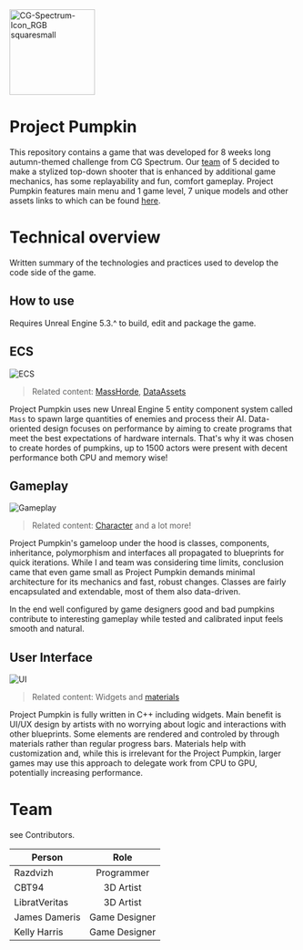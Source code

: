 <img width="150" alt="CG-Spectrum-Icon_RGB squaresmall" src="https://github.com/Razdvizh/ProjectPumpkin/assets/114196034/76f032ce-cb98-48ca-8b39-0e640e8cfcff">

# Project Pumpkin
This repository contains a game that was developed for 8 weeks long autumn-themed challenge from CG Spectrum. Our [team](#Team) of 5 decided to make a stylized top-down shooter that is enhanced by additional game mechanics, has some replayability and fun, comfort gameplay. Project Pumpkin features main menu and 1 game level, 7 unique models and other assets links to which can be found [here](Content/TopDown/UI/Widgets/CreditsUI.uasset).

# Technical overview
Written summary of the technologies and practices used to develop the code side of the game.

## How to use
Requires Unreal Engine 5.3.^ to build, edit and package the game.

## ECS
![ECS](https://github.com/Razdvizh/ProjectPumpkin/assets/114196034/edc904e9-03ee-4183-9ffc-d557aff4db0a)

>Related content: [MassHorde](https://github.com/Razdvizh/ProjectPumpkin/tree/main/Source/MassHorde), [DataAssets](https://github.com/Razdvizh/ProjectPumpkin/tree/main/Content/Horde/DataAssets)

Project Pumpkin uses new Unreal Engine 5 entity component system called `Mass` to spawn large quantities of enemies and process their AI. Data-oriented design focuses on performance by aiming to create programs that meet the best expectations of hardware internals. That's why it was chosen to create hordes of pumpkins, up to 1500 actors were present with decent performance both CPU and memory wise!

## Gameplay
![Gameplay](https://github.com/Razdvizh/ProjectPumpkin/assets/114196034/d123b086-5bf7-4078-aebc-398741dd6f46)

>Related content: [Character](https://github.com/Razdvizh/ProjectPumpkin/blob/main/Source/ProjectPumpkin/ProjectPumpkinCharacter.h) and a lot more!

Project Pumpkin's gameloop under the hood is classes, components, inheritance, polymorphism and interfaces all propagated to blueprints for quick iterations. While I and team was considering time limits, conclusion came that even game small as Project Pumpkin demands minimal architecture for its mechanics and fast, robust changes. Classes are fairly encapsulated and extendable, most of them also data-driven. 

In the end well configured by game designers good and bad pumpkins contribute to interesting gameplay while tested and calibrated input feels smooth and natural.

## User Interface
![UI](https://github.com/Razdvizh/ProjectPumpkin/assets/114196034/9dd4bb43-f0bb-45b5-84f3-1f7e51850a93)

>Related content: Widgets and [materials](https://github.com/Razdvizh/ProjectPumpkin/tree/main/Content/TopDown/UI/Assets/Materials)

Project Pumpkin is fully written in C++ including widgets. Main benefit is UI/UX design by artists with no worrying about logic and interactions with other blueprints. Some elements are rendered and controled by through materials rather than regular progress bars. Materials help with customization and, while this is irrelevant for the Project Pumpkin, larger games may use this approach to delegate work from CPU to GPU, potentially increasing performance.

<a id="Team"></a>
# Team
see Contributors.

| Person        | Role          |
| ------------- |:-------------:|
| Razdvizh      | Programmer    |
| CBT94         | 3D Artist     |
| LibratVeritas | 3D Artist     |
| James Dameris | Game Designer |
| Kelly Harris  | Game Designer |
